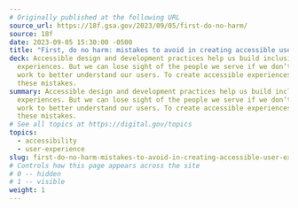 ```yaml
---
# Originally published at the following URL
source_url: https://18f.gsa.gov/2023/09/05/first-do-no-harm/
source: 18f
date: 2023-09-05 15:30:00 -0500
title: "First, do no harm: mistakes to avoid in creating accessible user experiences"
deck: Accessible design and development practices help us build inclusive
  experiences. But we can lose sight of the people we serve if we don’t steadily
  work to better understand our users. To create accessible experiences, avoid
  these mistakes.
summary: Accessible design and development practices help us build inclusive
  experiences. But we can lose sight of the people we serve if we don’t steadily
  work to better understand our users. To create accessible experiences, avoid
  these mistakes.
# See all topics at https://digital.gov/topics
topics:
  - accessibility
  - user-experience
slug: first-do-no-harm-mistakes-to-avoid-in-creating-accessible-user-experiences
# Controls how this page appears across the site
# 0 -- hidden
# 1 -- visible
weight: 1
---
```

